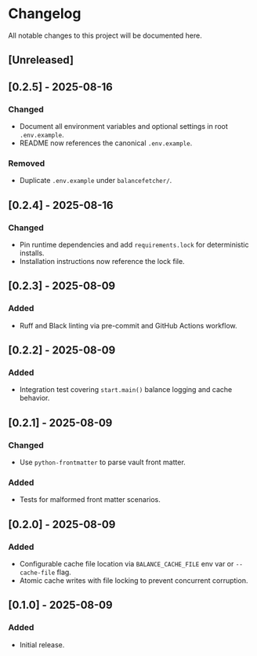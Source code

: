 # Changelog
All notable changes to this project will be documented here.

## [Unreleased]

## [0.2.5] - 2025-08-16
### Changed
- Document all environment variables and optional settings in root `.env.example`.
- README now references the canonical `.env.example`.
### Removed
- Duplicate `.env.example` under `balancefetcher/`.

## [0.2.4] - 2025-08-16
### Changed
- Pin runtime dependencies and add `requirements.lock` for deterministic installs.
- Installation instructions now reference the lock file.

## [0.2.3] - 2025-08-09
### Added
- Ruff and Black linting via pre-commit and GitHub Actions workflow.

## [0.2.2] - 2025-08-09
### Added
- Integration test covering `start.main()` balance logging and cache behavior.

## [0.2.1] - 2025-08-09
### Changed
- Use `python-frontmatter` to parse vault front matter.
### Added
- Tests for malformed front matter scenarios.

## [0.2.0] - 2025-08-09
### Added
- Configurable cache file location via `BALANCE_CACHE_FILE` env var or `--cache-file` flag.
- Atomic cache writes with file locking to prevent concurrent corruption.

## [0.1.0] - 2025-08-09
### Added
- Initial release.
